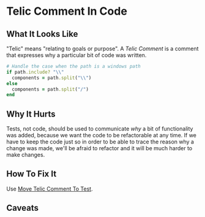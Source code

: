 # Telic Comment In Code

## What It Looks Like

"Telic" means "relating to goals or purpose". A *Telic Comment* is a comment that expresses why a particular
bit of code was written.

```ruby
# Handle the case when the path is a windows path
if path.include? "\\"
  components = path.split("\\")
else
  components = path.split("/")
end
```

## Why It Hurts

Tests, not code, should be used to communicate *why* a bit of functionality was added, because we want the code to
be refactorable at any time. If we have to keep the code just so in order to be able to trace the reason why a change
was made, we'll be afraid to refactor and it will be much harder to make changes.

## How To Fix It

Use [Move Telic Comment To Test](../refactorings/move-telic-comment-to-test.md).

## Caveats
